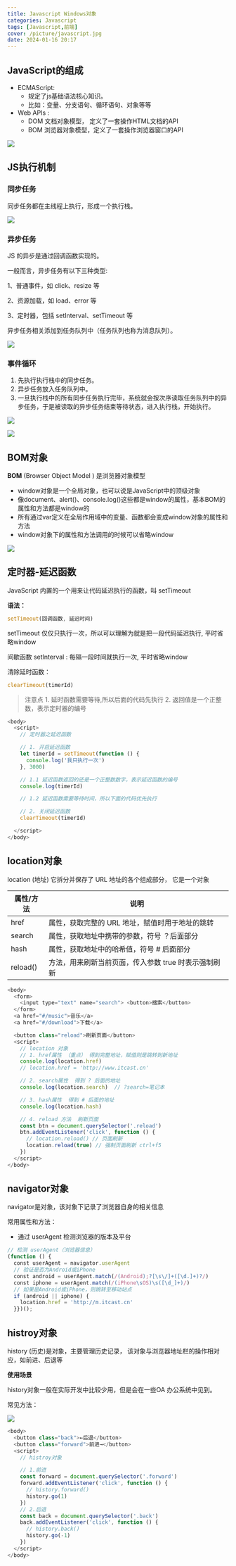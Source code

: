 ```yaml
---
title: Javascript Windows对象
categories: Javascript
tags: [Javascript,前端]
cover: /picture/javascript.jpg
date: 2024-01-16 20:17
---
```




## JavaScript的组成

-   ECMAScript:
    -   规定了js基础语法核心知识。
    -   比如：变量、分支语句、循环语句、对象等等
-   Web APIs :
    -   DOM 文档对象模型， 定义了一套操作HTML文档的API
    -   BOM 浏览器对象模型，定义了一套操作浏览器窗口的API

![](1676047389456_33gqey4Bkw.png)

## JS执行机制

### 同步任务

同步任务都在主线程上执行，形成一个执行栈。

![](image_5wiBTQqbj7.png)

### 异步任务

JS 的异步是通过回调函数实现的。

一般而言，异步任务有以下三种类型:

1、普通事件，如 click、resize 等

2、资源加载，如 load、error 等

3、定时器，包括 setInterval、setTimeout 等

异步任务相关添加到任务队列中（任务队列也称为消息队列）。

![](image_fhaWyLY9Mw.png)

### 事件循环

1.  先执行执行栈中的同步任务。
2.  异步任务放入任务队列中。
3.  一旦执行栈中的所有同步任务执行完毕，系统就会按次序读取任务队列中的异步任务，于是被读取的异步任务结束等待状态，进入执行栈，开始执行。

![](image_POygugmxWz.png)

![](image_HGFhfC6n7-.png)

## BOM对象

**BOM** (Browser Object Model ) 是浏览器对象模型

-   window对象是一个全局对象，也可以说是JavaScript中的顶级对象
-   像document、alert()、console.log()这些都是window的属性，基本BOM的属性和方法都是window的
-   所有通过var定义在全局作用域中的变量、函数都会变成window对象的属性和方法
-   window对象下的属性和方法调用的时候可以省略window

![](1676047436362_Sn5b0Y1wJ7.png)

## 定时器-延迟函数

JavaScript 内置的一个用来让代码延迟执行的函数，叫 setTimeout

**语法：**

```javascript
setTimeout(回调函数, 延迟时间)
```

setTimeout 仅仅只执行一次，所以可以理解为就是把一段代码延迟执行, 平时省略window

间歇函数 setInterval : 每隔一段时间就执行一次, 平时省略window

清除延时函数：

```javascript
clearTimeout(timerId)
```

> 注意点
> 1\.  延时函数需要等待,所以后面的代码先执行
> 2\.  返回值是一个正整数，表示定时器的编号

```javascript
<body>
  <script>
    // 定时器之延迟函数

    // 1. 开启延迟函数
    let timerId = setTimeout(function () {
      console.log('我只执行一次')
    }, 3000)

    // 1.1 延迟函数返回的还是一个正整数数字，表示延迟函数的编号
    console.log(timerId)

    // 1.2 延迟函数需要等待时间，所以下面的代码优先执行

    // 2. 关闭延迟函数
    clearTimeout(timerId)

  </script>
</body>
```

## location对象

location (地址) 它拆分并保存了 URL 地址的各个组成部分， 它是一个对象

| 属性/方法    | 说明                            |
| -------- | ----------------------------- |
| href     | 属性，获取完整的 URL 地址，赋值时用于地址的跳转    |
| search   | 属性，获取地址中携带的参数，符号 ？后面部分        |
| hash     | 属性，获取地址中的哈希值，符号 # 后面部分        |
| reload() | 方法，用来刷新当前页面，传入参数 true 时表示强制刷新 |

```javascript
<body>
  <form>
    <input type="text" name="search"> <button>搜索</button>
  </form>
  <a href="#/music">音乐</a>
  <a href="#/download">下载</a>

  <button class="reload">刷新页面</button>
  <script>
    // location 对象  
    // 1. href属性 （重点） 得到完整地址，赋值则是跳转到新地址
    console.log(location.href)
    // location.href = 'http://www.itcast.cn'

    // 2. search属性  得到 ? 后面的地址 
    console.log(location.search)  // ?search=笔记本

    // 3. hash属性  得到 # 后面的地址
    console.log(location.hash)

    // 4. reload 方法  刷新页面
    const btn = document.querySelector('.reload')
    btn.addEventListener('click', function () {
      // location.reload() // 页面刷新
      location.reload(true) // 强制页面刷新 ctrl+f5
    })
  </script>
</body>
```

## navigator对象

navigator是对象，该对象下记录了浏览器自身的相关信息

常用属性和方法：

-   通过 userAgent 检测浏览器的版本及平台

```javascript
// 检测 userAgent（浏览器信息）
(function () {
  const userAgent = navigator.userAgent
  // 验证是否为Android或iPhone
  const android = userAgent.match(/(Android);?[\s\/]+([\d.]+)?/)
  const iphone = userAgent.match(/(iPhone\sOS)\s([\d_]+)/)
  // 如果是Android或iPhone，则跳转至移动站点
  if (android || iphone) {
    location.href = 'http://m.itcast.cn'
  }})();
```

## histroy对象

history (历史)是对象，主要管理历史记录， 该对象与浏览器地址栏的操作相对应，如前进、后退等

**使用场景**

history对象一般在实际开发中比较少用，但是会在一些OA 办公系统中见到。

常见方法：

![](1676047846593_aXdUWYlxO1.png)

```javascript
<body>
  <button class="back">←后退</button>
  <button class="forward">前进→</button>
  <script>
    // histroy对象

    // 1.前进
    const forward = document.querySelector('.forward')
    forward.addEventListener('click', function () {
      // history.forward() 
      history.go(1)
    })
    // 2.后退
    const back = document.querySelector('.back')
    back.addEventListener('click', function () {
      // history.back()
      history.go(-1)
    })
  </script>
</body>

```
